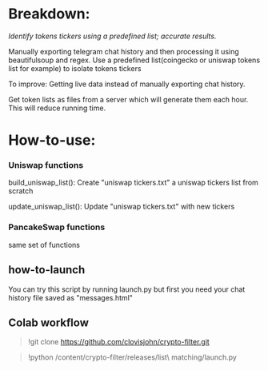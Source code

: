 # Breakdown:

*Identify tokens tickers using a predefined list; accurate results.*

Manually exporting telegram chat history and then processing it using beautifulsoup and regex. Use a predefined list(coingecko or uniswap tokens list for example)
to isolate tokens tickers

To improve: 
Getting live data instead of manually exporting chat history.

Get token lists as files from  a server which will generate them each hour. This will reduce running time.


# How-to-use:
### Uniswap functions
build_uniswap_list(): Create "uniswap tickers.txt" a uniswap tickers list from scratch

update_uniswap_list(): Update "uniswap tickers.txt" with new tickers

### PancakeSwap functions
same set of functions

## how-to-launch
You can try this script by running launch.py but first you need your chat history file saved as "messages.html"

## Colab workflow
>!git clone https://github.com/clovisjohn/crypto-filter.git

>!python /content/crypto-filter/releases/list\ matching/launch.py

